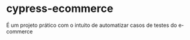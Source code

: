 # cypress-ecommerce
É um projeto prático com o intuito de automatizar casos de testes do e-commerce

